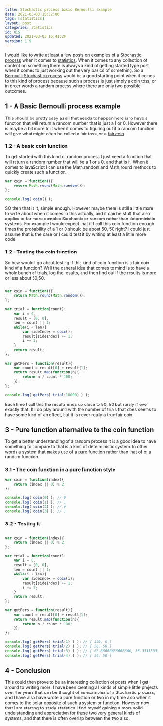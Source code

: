 ```yaml
---
title: Stochastic process basic Bernoulli example
date: 2021-03-03 15:52:00
tags: [statistics]
layout: post
categories: statistics
id: 815
updated: 2021-03-03 16:41:29
version: 1.9
---
```


I would like to write at least a few posts on examples of a [Stochastic process](https://en.wikipedia.org/wiki/Stochastic_process) when it comes to [statistics](https://en.wikipedia.org/wiki/Statistics). When it comes to any collection of content on something there is always a kind of getting started type post when it comes to just working out the very basics of something. So a [Bernoulli Stochastic process](https://en.wikipedia.org/wiki/Bernoulli_process) would be a good starting point when it comes to this kind of process because such a process is just simply a coin toss, or in order words a random process where there are only two possible outcomes.


<!-- more -->

## 1 - A Basic Bernoulli process example

This should be pretty easy as all that needs to happen here is to have a function that will return a random number that is just a 1 or 0. However there is maybe a bit more to it when it comes to figuring out if a random function will give what might often be called a fair toss, or a [fair coin](https://en.wikipedia.org/wiki/Fair_coin).

### 1.2 - A basic coin function

To get started with this kind of random process I just need a function that will return a random number that will be a 1 or a 0, and that is it. When it comes to javaScript I can use the Math.random and Math.round methods to quickly create such a function.

```js
var coin = function(){
    return Math.round(Math.random());
};
 
console.log( coin() );
```

SO then that is it, simple enough. However maybe there is still a little more to write about when it comes to this actually, and it can be stuff that also applies to far more complex Stochastic or random rather than deterministic systems. For example I would expect that if I call this coin function enough times the probability of a 1 or 0 should be about 50, 50 right? I could just assume that is the case or I could test it by writing at least a little more code.

### 1.2 - Testing the coin function

So how would I go about testing if this kind of coin function is a fair coin kind of a function? Well the general idea that comes to mind is to have a whole bunch of trials, log the results, and then find out if the results is more or less about 50,50.

```js

var coin = function(){
    return Math.round(Math.random());
};
 
var trial = function(count){
    var i = 0,
    result = [0, 0],
    len = count || 1;
    while(i < len){
        var sideIndex = coin();
        result[sideIndex] += 1;
        i += 1;
    }
    return result;
};
 
var getPers = function(result){
    var count = result[0] + result[1];
    return result.map(function(n){
        return n / count * 100;
    });
};
 
console.log( getPers( trial(10000) ) );
```

Each time I call this the results ends up close to 50, 50 but rarely if ever exactly that. If I do play around with the number of trials that does seems to have some kind of an effect, but it is never really a true fair coin.

## 3 - Pure function alternative to the coin function

To get a better understanding of a random process it is a good idea to have something to compare to that is a kind of deterministic system. In other words a system that makes use of a pure function rather than that of of a random function.

### 3.1 - The coin function in a pure function style

```js
var coin = function(index){
    return (index || 0) % 2;
};
 
console.log( coin(0) ); // 0
console.log( coin(1) ); // 1
console.log( coin(2) ); // 0
console.log( coin(3) ); // 1
```

### 3.2 - Testing it

```js

var coin = function(index){
    return (index || 0) % 2;
};
 
var trial = function(count){
    var i = 0,
    result = [0, 0],
    len = count || 1;
    while(i < len){
        var sideIndex = coin(i);
        result[sideIndex] += 1;
        i += 1;
    }
    return result;
};
 
var getPers = function(result){
    var count = result[0] + result[1];
    return result.map(function(n){
        return n / count * 100;
    });
};
 
console.log( getPers( trial(1) ) ); // [ 100, 0 ]
console.log( getPers( trial(2) ) ); // [ 50, 50 ]
console.log( getPers( trial(3) ) ); // [ 66.66666666666666, 33.33333333333333 ]
console.log( getPers( trial(4) ) ); // [ 50, 50 ]
```

## 4 - Conclusion

This could then prove to be an interesting collection of posts when I get around to writing more. I have been creating all kinds of simple little projects over the years that can be thought of as examples of a Stochastic process, and I have also have wrote a pure function or two in my time also when it comes to the polar opposite of such a system or function. However now that I am starting to study statistics I find myself gaining a more solid understanding and appreciation for these two very general kinds of systems, and that there is often overlap between the two also.

